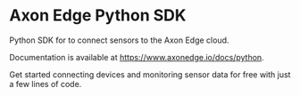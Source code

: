 # Axon Edge Python SDK
Python SDK for to connect sensors to the Axon Edge cloud.

Documentation is available at https://www.axonedge.io/docs/python.

Get started connecting devices and monitoring sensor data for free with just a few lines of code.
